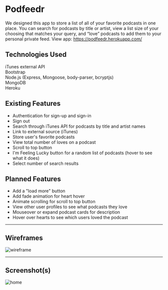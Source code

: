 # Podfeedr
We designed this app to store a list of all of your favorite podcasts in one place. You can search for podcasts by title or artist, view a list size of your choosing that matches your query, and “love” podcasts to add them to your personal private feed. 
View app: https://podfeedr.herokuapp.com/

## Technologies Used
iTunes external API  
Bootstrap  
Node.js (Express, Mongoose, body-parser, bcryptjs)  
MongoDB  
Heroku

## Existing Features
- Authentication for sign-up and sign-in  
- Sign out  
- Search through iTunes API for podcasts by title and artist names
- Link to external source (iTunes)
- Store user's favorite podcasts
- View total number of loves on a podcast
- Scroll to top button
- I'm Feeling Lucky button for a random list of podcasts (hover to see what it does)
- Select number of search results


## Planned Features
- Add a "load more" button
- Add fade animation for heart hover
- Animate scrolling for scroll to top button
- View other user profiles to see what podcasts they love
- Mouseover or expand podcast cards for description
- Hover over hearts to see which users loved the podcast

---

## Wireframes
![wireframe](https://i.imgur.com/OlfNDIu.png)

---

## Screenshot(s)
![home](https://i.imgur.com/L8axgZo.png)


